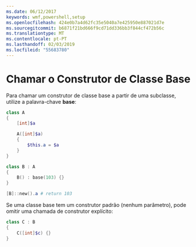 ```yaml
---
ms.date: 06/12/2017
keywords: wmf,powershell,setup
ms.openlocfilehash: 424e0b7a4d62fc35e5040a7e425950e887021d7e
ms.sourcegitcommit: b6871f21bd666f9cd71dd336bb3f844cf472b56c
ms.translationtype: MT
ms.contentlocale: pt-PT
ms.lasthandoff: 02/03/2019
ms.locfileid: "55683780"
---
```

# <a name="call-base-class-constructor"></a>Chamar o Construtor de Classe Base

Para chamar um construtor de classe base a partir de uma subclasse, utilize a palavra-chave **base**:

```powershell
class A
{
    [int]$a

    A([int]$a)
    {
        $this.a = $a
    }
}

class B : A
{
    B() : base(103) {}
}

[B]::new().a # return 103
```

Se uma classe base tem um construtor padrão (nenhum parâmetro), pode omitir uma chamada de construtor explícito:

```powershell
class C : B
{
    C([int]$c) {}
}
```
